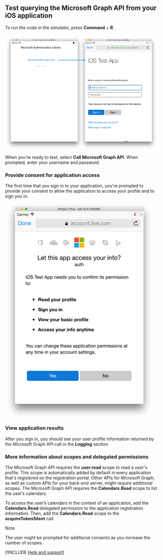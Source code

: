 ## Test querying the Microsoft Graph API from your iOS application

To run the code in the simulator, press **Command** + **R**.

![Test your application in the simulator](media/active-directory-develop-guidedsetup-ios-test/iostestscreenshot.png)

When you're ready to test, select **Call Microsoft Graph API**. When prompted, enter your username and password.

### Provide consent for application access
The first time that you sign in to your application, you're prompted to provide your consent to allow the application to access your profile and to sign you in:

![Provide your consent for application access](media/active-directory-develop-guidedsetup-ios-test/iosconsentscreen.png)

### View application results
After you sign in, you should see your user profile information returned by the Microsoft Graph API call in the **Logging** section. 

<!--start-collapse-->
### More information about scopes and delegated permissions

The Microsoft Graph API requires the **user.read** scope to read a user's profile. This scope is automatically added by default in every application that's registered on the registration portal. Other APIs for Microsoft Graph, as well as custom APIs for your back-end server, might require additional scopes. The Microsoft Graph API requires the **Calendars.Read** scope to list the user’s calendars.

To access the user’s calendars in the context of an application, add the **Calendars.Read** delegated permission to the application registration information. Then, add the **Calendars.Read** scope to the **acquireTokenSilent** call. 

>[!NOTE]
>The user might be prompted for additional consents as you increase the number of scopes.

<!--end-collapse-->

[!INCLUDE [Help and support](./active-directory-develop-help-support-include.md)]

